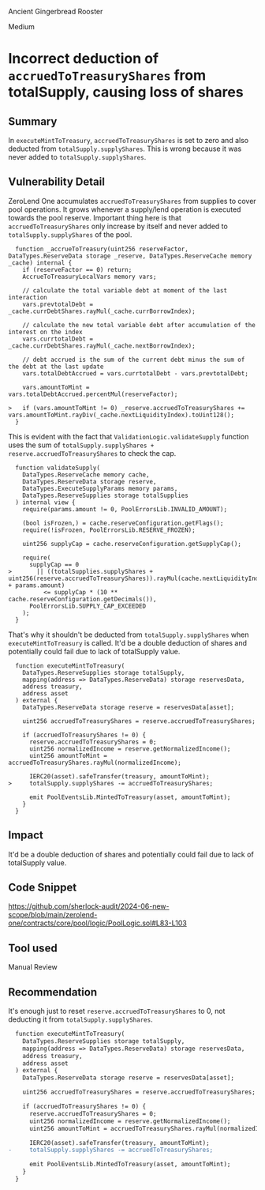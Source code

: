 Ancient Gingerbread Rooster

Medium

# Incorrect deduction of `accruedToTreasuryShares` from totalSupply, causing loss of shares

## Summary
In `executeMintToTreasury`, `accruedToTreasuryShares` is set to zero and also deducted from `totalSupply.supplyShares`. This is wrong because it was never added to `totalSupply.supplyShares`.

## Vulnerability Detail
ZeroLend One accumulates `accruedToTreasuryShares` from supplies to cover pool operations. It grows whenever a supply/lend operation is executed towards the pool reserve.
Important thing here is that `accruedToTreasuryShares` only increase by itself and never added to `totalSupply.supplyShares` of the pool.

```solidity
  function _accrueToTreasury(uint256 reserveFactor, DataTypes.ReserveData storage _reserve, DataTypes.ReserveCache memory _cache) internal {
    if (reserveFactor == 0) return;
    AccrueToTreasuryLocalVars memory vars;

    // calculate the total variable debt at moment of the last interaction
    vars.prevtotalDebt = _cache.currDebtShares.rayMul(_cache.currBorrowIndex);

    // calculate the new total variable debt after accumulation of the interest on the index
    vars.currtotalDebt = _cache.currDebtShares.rayMul(_cache.nextBorrowIndex);

    // debt accrued is the sum of the current debt minus the sum of the debt at the last update
    vars.totalDebtAccrued = vars.currtotalDebt - vars.prevtotalDebt;

    vars.amountToMint = vars.totalDebtAccrued.percentMul(reserveFactor);

>   if (vars.amountToMint != 0) _reserve.accruedToTreasuryShares += vars.amountToMint.rayDiv(_cache.nextLiquidityIndex).toUint128();
  }
```

This is evident with the fact that `ValidationLogic.validateSupply` function uses the sum of `totalSupply.supplyShares + reserve.accruedToTreasuryShares` to check the cap.
```solidity
  function validateSupply(
    DataTypes.ReserveCache memory cache,
    DataTypes.ReserveData storage reserve,
    DataTypes.ExecuteSupplyParams memory params,
    DataTypes.ReserveSupplies storage totalSupplies
  ) internal view {
    require(params.amount != 0, PoolErrorsLib.INVALID_AMOUNT);

    (bool isFrozen,) = cache.reserveConfiguration.getFlags();
    require(!isFrozen, PoolErrorsLib.RESERVE_FROZEN);

    uint256 supplyCap = cache.reserveConfiguration.getSupplyCap();

    require(
      supplyCap == 0
>       || ((totalSupplies.supplyShares + uint256(reserve.accruedToTreasuryShares)).rayMul(cache.nextLiquidityIndex) + params.amount)
          <= supplyCap * (10 ** cache.reserveConfiguration.getDecimals()),
      PoolErrorsLib.SUPPLY_CAP_EXCEEDED
    );
  }
```

That's why it shouldn't be deducted from `totalSupply.supplyShares` when `executeMintToTreasury` is called. It'd be a double deduction of shares and potentially could fail due to lack of totalSupply value.
```solidity
  function executeMintToTreasury(
    DataTypes.ReserveSupplies storage totalSupply,
    mapping(address => DataTypes.ReserveData) storage reservesData,
    address treasury,
    address asset
  ) external {
    DataTypes.ReserveData storage reserve = reservesData[asset];

    uint256 accruedToTreasuryShares = reserve.accruedToTreasuryShares;

    if (accruedToTreasuryShares != 0) {
      reserve.accruedToTreasuryShares = 0;
      uint256 normalizedIncome = reserve.getNormalizedIncome();
      uint256 amountToMint = accruedToTreasuryShares.rayMul(normalizedIncome);

      IERC20(asset).safeTransfer(treasury, amountToMint);
>     totalSupply.supplyShares -= accruedToTreasuryShares;

      emit PoolEventsLib.MintedToTreasury(asset, amountToMint);
    }
  }
```

## Impact
It'd be a double deduction of shares and potentially could fail due to lack of totalSupply value.

## Code Snippet
https://github.com/sherlock-audit/2024-06-new-scope/blob/main/zerolend-one/contracts/core/pool/logic/PoolLogic.sol#L83-L103

## Tool used
Manual Review

## Recommendation
It's enough just to reset `reserve.accruedToTreasuryShares` to 0, not deducting it from `totalSupply.supplyShares`.

```diff
  function executeMintToTreasury(
    DataTypes.ReserveSupplies storage totalSupply,
    mapping(address => DataTypes.ReserveData) storage reservesData,
    address treasury,
    address asset
  ) external {
    DataTypes.ReserveData storage reserve = reservesData[asset];

    uint256 accruedToTreasuryShares = reserve.accruedToTreasuryShares;

    if (accruedToTreasuryShares != 0) {
      reserve.accruedToTreasuryShares = 0;
      uint256 normalizedIncome = reserve.getNormalizedIncome();
      uint256 amountToMint = accruedToTreasuryShares.rayMul(normalizedIncome);

      IERC20(asset).safeTransfer(treasury, amountToMint);
-     totalSupply.supplyShares -= accruedToTreasuryShares;

      emit PoolEventsLib.MintedToTreasury(asset, amountToMint);
    }
  }
```